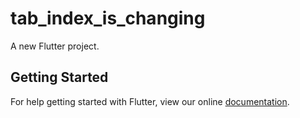 # tab_index_is_changing

A new Flutter project.

## Getting Started

For help getting started with Flutter, view our online
[documentation](https://flutter.io/).
